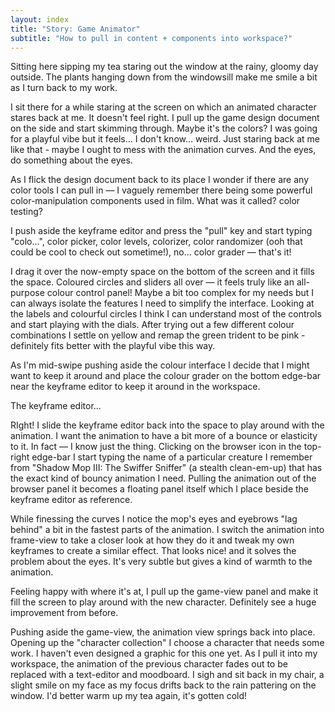 ```yaml
---
layout: index
title: "Story: Game Animator"
subtitle: "How to pull in content + components into workspace?"
---
```


Sitting here sipping my tea staring out the window at the rainy, gloomy day outside. The plants hanging down from the windowsill make me smile a bit as I turn back to my work.

I sit there for a while staring at the screen on which an animated character stares back at me. It doesn't feel right. I pull up the game design document on the side and start skimming through. Maybe it's the colors? I was going for a playful vibe but it feels... I don't know... weird. Just staring back at me like that - maybe I ought to mess with the animation curves. And the eyes, do something about the eyes.

As I flick the design document back to its place I wonder if there are any color tools I can pull in — I vaguely remember there being some powerful color-manipulation components used in film. What was it called? color testing?

I push aside the keyframe editor and press the "pull" key and start typing "colo...", color picker, color levels, colorizer, color randomizer (ooh that could be cool to check out sometime!), no... color grader — that's it!

I drag it over the now-empty space on the bottom of the screen and it fills the space. Coloured circles and sliders all over — it feels truly like an all-purpose colour control panel! Maybe a bit too complex for my needs but I can always isolate the features I need to simplify the interface. Looking at the labels and colourful circles I think I can understand most of the controls and start playing with the dials. After trying out a few different colour combinations I settle on yellow and remap the green trident to be pink - definitely fits better with the playful vibe this way.

As I'm mid-swipe pushing aside the colour interface I decide that I might want to keep it around and place the colour grader on the bottom edge-bar near the keyframe editor to keep it around in the workspace.

The keyframe editor...

RIght! I slide the keyframe editor back into the space to play around with the animation. I want the animation to have a bit more of a bounce or elasticity to it. In fact — I know just the thing. Clicking on the browser icon in the top-right edge-bar I start typing the name of a particular creature I remember from "Shadow Mop III: The Swiffer Sniffer" (a stealth clean-em-up) that has the exact kind of bouncy animation I need. Pulling the animation out of the browser panel it becomes a floating panel itself which I place beside the keyframe editor as reference.

While finessing the curves I notice the mop's eyes and eyebrows "lag behind" a bit in the fastest parts of the animation. I switch the animation into frame-view to take a closer look at how they do it and tweak my own keyframes to create a similar effect. That looks nice! and it solves the problem about the eyes. It's very subtle but gives a kind of warmth to the animation.

Feeling happy with where it's at, I pull up the game-view panel and make it fill the screen to play around with the new character. Definitely see a huge improvement from before.

Pushing aside the game-view, the animation view springs back into place. Opening up the "character collection" I choose a character that needs some work. I haven't even designed a graphic for this one yet. As I pull it into my workspace, the animation of the previous character fades out to be replaced with a text-editor and moodboard. I sigh and sit back in my chair, a slight smile on my face as my focus drifts back to the rain pattering on the window. I'd better warm up my tea again, it's gotten cold!
